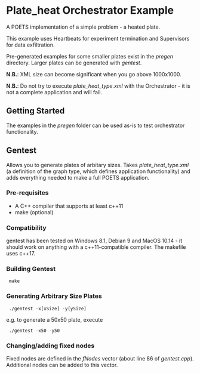 # Plate_heat Orchestrator Example

A POETS implementation of a simple problem - a heated plate.

This example uses Heartbeats for experiment termination and Supervisors for data exfiltration.

Pre-generated examples for some smaller plates exist in the *pregen* directory. Larger plates can be generated with *gentest*.

**__N.B.__**: XML size can become significant when you go above 1000x1000.

**__N.B.__**: Do not try to execute *plate_heat_type.xml* with the Orchestrator - it is not a complete application and will fail.

## Getting Started

The examples in the *pregen* folder can be used as-is to test orchestrator functionality.

## Gentest

Allows you to generate plates of arbitary sizes. Takes *plate_heat_type.xml* (a definition of the graph type, which defines application functionality) and adds everything needed to make a full POETS application.

### Pre-requisites

* A C++ compiler that supports at least c++11
* make (optional)

### Compatibility

gentest has been tested on Windows 8.1, Debian 9 and MacOS 10.14 - it should work on anything with a c++11-compatible compiler. The makefile uses c++17.

### Building Gentest

     make

### Generating Arbitrary Size Plates

     ./gentest -x[xSize] -y[ySize]

e.g. to generate a 50x50 plate, execute

     ./gentest -x50 -y50

### Changing/adding fixed nodes

Fixed nodes are defined in the *fNodes* vector (about line 86 of *gentest.cpp*). Additional nodes can be added to this vector.